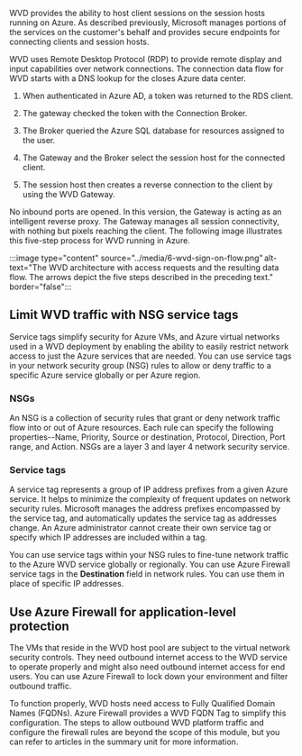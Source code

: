 WVD provides the ability to host client sessions on the session hosts running on Azure. As described previously, Microsoft manages portions of the services on the customer's behalf and provides secure endpoints for connecting clients and session hosts. 

WVD uses Remote Desktop Protocol (RDP) to provide remote display and input capabilities over network connections. The connection data flow for WVD starts with a DNS lookup for the closes Azure data center.

1. When authenticated in Azure AD, a token was returned to the RDS client. 

1. The gateway checked the token with the Connection Broker. 

1. The Broker queried the Azure SQL database for resources assigned to the user. 

1. The Gateway and the Broker select the session host for the connected client. 
1. The session host then creates a reverse connection to the client by using the WVD Gateway. 

No inbound ports are opened. In this version, the Gateway is acting as an intelligent reverse proxy. The Gateway manages all session connectivity, with nothing but pixels reaching the client. The following image illustrates this five-step process for WVD running in Azure.

:::image type="content" source="../media/6-wvd-sign-on-flow.png" alt-text="The WVD architecture with access requests and the resulting data flow. The arrows depict the five steps described in the preceding text." border="false":::

## Limit WVD traffic with NSG service tags 

Service tags simplify security for Azure VMs, and Azure virtual networks used in a WVD deployment by enabling the ability to easily restrict network access to just the Azure services that are needed. You can use service tags in your network security group (NSG) rules to allow or deny traffic to a specific Azure service globally or per Azure region.

### NSGs

An NSG is a collection of security rules that grant or deny network traffic flow into or out of Azure resources. Each rule can specify the following properties--Name, Priority, Source or destination, Protocol, Direction, Port range, and Action. NSGs are a layer 3 and layer 4 network security service. 

### Service tags

A service tag represents a group of IP address prefixes from a given Azure service. It helps to minimize the complexity of frequent updates on network security rules. Microsoft manages the address prefixes encompassed by the service tag, and automatically updates the service tag as addresses change. An Azure administrator cannot create their own service tag or specify which IP addresses are included within a tag. 

You can use service tags within your NSG rules to fine-tune network traffic to the Azure WVD service globally or regionally. You can use Azure Firewall service tags in the **Destination** field in network rules. You can use them in place of specific IP addresses.

## Use Azure Firewall for application-level protection

The VMs that reside in the WVD host pool are subject to the virtual network security controls. They need outbound internet access to the WVD service to operate properly and might also need outbound internet access for end users. You can use Azure Firewall to lock down your environment and filter outbound traffic.

To function properly, WVD hosts need access to Fully Qualified Domain Names (FQDNs). Azure Firewall provides a WVD FQDN Tag to simplify this configuration. The steps to allow outbound WVD platform traffic and configure the firewall rules are beyond the scope of this module, but you can refer to articles in the summary unit for more information.

